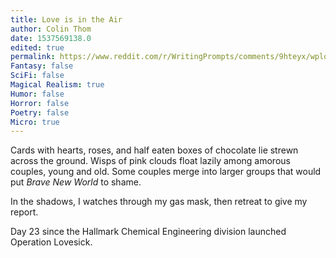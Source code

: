 ```yaml
---
title: Love is in the Air
author: Colin Thom
date: 1537569138.0
edited: true
permalink: https://www.reddit.com/r/WritingPrompts/comments/9hteyx/wplove_is_in_the_air_wear_a_gas_mask/
Fantasy: false
SciFi: false
Magical Realism: true
Humor: false
Horror: false
Poetry: false
Micro: true
---
```

Cards with hearts, roses, and half eaten boxes of chocolate lie strewn across the ground. Wisps of pink clouds float lazily among amorous couples, young and old. Some couples merge into larger groups that would put *Brave New World* to shame.

In the shadows, I watches through my gas mask, then retreat to give my report.

Day 23 since the Hallmark Chemical Engineering division launched Operation Lovesick.
